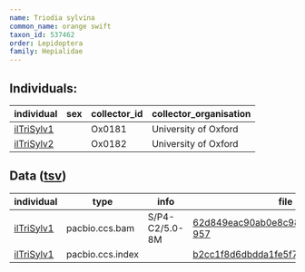 ```yaml
---
name: Triodia sylvina
common_name: orange swift
taxon_id: 537462
order: Lepidoptera
family: Hepialidae
---
```


## Individuals:

| individual | sex | collector_id | collector_organisation |
| ---------- | --- | ------------ | ---------------------- |
| [ilTriSylv1](ilTriSylv1.md) |  | Ox0181 | University of Oxford |
| [ilTriSylv2](ilTriSylv2.md) |  | Ox0182 | University of Oxford |

## Data ([tsv](Triodia_sylvina_data.tsv))

| individual | type | info | file |
| ---------- | ---- | ---- | ---- |
| [ilTriSylv1](ilTriSylv1.md) | pacbio.ccs.bam | S/P4-C2/5.0-8M | [62d849eac90ab0e8c98d7cf4833b1b71-957](https://darwin.cog.sanger.ac.uk/insects/Triodia_sylvina/ilTriSylv1/genomic_data/pacbio/m64089_191021_113836.bc1012_BAK8A_OA--bc1012_BAK8A_OA.ccs.bam) |
| [ilTriSylv1](ilTriSylv1.md) | pacbio.ccs.index |  | [b2cc1f8d6dbdda1fe5f7fc1c0e51670c-2](https://darwin.cog.sanger.ac.uk/insects/Triodia_sylvina/ilTriSylv1/genomic_data/pacbio/m64089_191021_113836.bc1012_BAK8A_OA--bc1012_BAK8A_OA.ccs.bam.pbi) |
